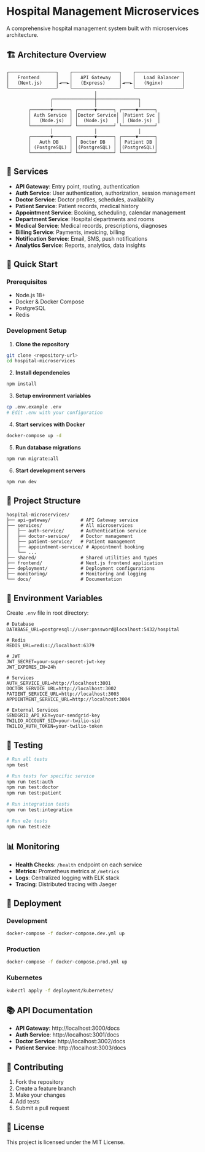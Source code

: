 # Hospital Management Microservices

A comprehensive hospital management system built with microservices architecture.

## 🏗️ Architecture Overview

```
┌─────────────────┐    ┌─────────────────┐    ┌─────────────────┐
│   Frontend      │    │   API Gateway   │    │   Load Balancer │
│   (Next.js)     │◄──►│   (Express)     │◄──►│   (Nginx)       │
└─────────────────┘    └─────────────────┘    └─────────────────┘
                                │
                ┌───────────────┼───────────────┐
                │               │               │
        ┌───────▼──────┐ ┌──────▼──────┐ ┌─────▼──────┐
        │ Auth Service │ │Doctor Service│ │Patient Svc │
        │   (Node.js)  │ │  (Node.js)   │ │ (Node.js)  │
        └──────────────┘ └─────────────┘ └────────────┘
                │               │               │
        ┌───────▼──────┐ ┌──────▼──────┐ ┌─────▼──────┐
        │   Auth DB    │ │ Doctor DB   │ │ Patient DB │
        │ (PostgreSQL) │ │(PostgreSQL) │ │(PostgreSQL)│
        └──────────────┘ └─────────────┘ └────────────┘
```

## 🔧 Services

- **API Gateway**: Entry point, routing, authentication
- **Auth Service**: User authentication, authorization, session management
- **Doctor Service**: Doctor profiles, schedules, availability
- **Patient Service**: Patient records, medical history
- **Appointment Service**: Booking, scheduling, calendar management
- **Department Service**: Hospital departments and rooms
- **Medical Service**: Medical records, prescriptions, diagnoses
- **Billing Service**: Payments, invoicing, billing
- **Notification Service**: Email, SMS, push notifications
- **Analytics Service**: Reports, analytics, data insights

## 🚀 Quick Start

### Prerequisites
- Node.js 18+
- Docker & Docker Compose
- PostgreSQL
- Redis

### Development Setup

1. **Clone the repository**
```bash
git clone <repository-url>
cd hospital-microservices
```

2. **Install dependencies**
```bash
npm install
```

3. **Setup environment variables**
```bash
cp .env.example .env
# Edit .env with your configuration
```

4. **Start services with Docker**
```bash
docker-compose up -d
```

5. **Run database migrations**
```bash
npm run migrate:all
```

6. **Start development servers**
```bash
npm run dev
```

## 📁 Project Structure

```
hospital-microservices/
├── api-gateway/           # API Gateway service
├── services/              # All microservices
│   ├── auth-service/      # Authentication service
│   ├── doctor-service/    # Doctor management
│   ├── patient-service/   # Patient management
│   ├── appointment-service/ # Appointment booking
│   └── ...
├── shared/                # Shared utilities and types
├── frontend/              # Next.js frontend application
├── deployment/            # Deployment configurations
├── monitoring/            # Monitoring and logging
└── docs/                  # Documentation
```

## 🔐 Environment Variables

Create `.env` file in root directory:

```env
# Database
DATABASE_URL=postgresql://user:password@localhost:5432/hospital

# Redis
REDIS_URL=redis://localhost:6379

# JWT
JWT_SECRET=your-super-secret-jwt-key
JWT_EXPIRES_IN=24h

# Services
AUTH_SERVICE_URL=http://localhost:3001
DOCTOR_SERVICE_URL=http://localhost:3002
PATIENT_SERVICE_URL=http://localhost:3003
APPOINTMENT_SERVICE_URL=http://localhost:3004

# External Services
SENDGRID_API_KEY=your-sendgrid-key
TWILIO_ACCOUNT_SID=your-twilio-sid
TWILIO_AUTH_TOKEN=your-twilio-token
```

## 🧪 Testing

```bash
# Run all tests
npm test

# Run tests for specific service
npm run test:auth
npm run test:doctor
npm run test:patient

# Run integration tests
npm run test:integration

# Run e2e tests
npm run test:e2e
```

## 📊 Monitoring

- **Health Checks**: `/health` endpoint on each service
- **Metrics**: Prometheus metrics at `/metrics`
- **Logs**: Centralized logging with ELK stack
- **Tracing**: Distributed tracing with Jaeger

## 🚀 Deployment

### Development
```bash
docker-compose -f docker-compose.dev.yml up
```

### Production
```bash
docker-compose -f docker-compose.prod.yml up
```

### Kubernetes
```bash
kubectl apply -f deployment/kubernetes/
```

## 📚 API Documentation

- **API Gateway**: http://localhost:3000/docs
- **Auth Service**: http://localhost:3001/docs
- **Doctor Service**: http://localhost:3002/docs
- **Patient Service**: http://localhost:3003/docs

## 🤝 Contributing

1. Fork the repository
2. Create a feature branch
3. Make your changes
4. Add tests
5. Submit a pull request

## 📄 License

This project is licensed under the MIT License.

